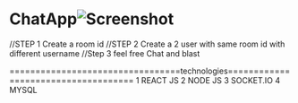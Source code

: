 # ChatApp![Screenshot](https://user-images.githubusercontent.com/93255357/204976745-4175031e-006d-4078-a2d4-966d3f6a7b36.png)

//STEP 1
Create a room id
//STEP 2
Create a 2 user with same room id with different username
//Step 3 
feel free Chat and blast

=================================technologies====================================
             1 REACT JS
             2 NODE  JS 
             3 SOCKET.IO
             4 MYSQL
